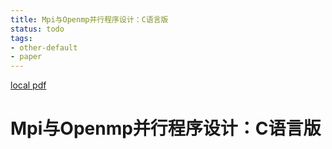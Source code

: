 ```yaml
---
title: Mpi与Openmp并行程序设计：C语言版
status: todo
tags:
- other-default
- paper
---
```


[local pdf](../../../pdfs/MPI%E4%B8%8EOpenMP%E5%B9%B6%E8%A1%8C%E7%A8%8B%E5%BA%8F%E8%AE%BE%E8%AE%A1%EF%BC%9AC%E8%AF%AD%E8%A8%80%E7%89%88.pdf)

# Mpi与Openmp并行程序设计：C语言版
